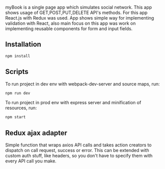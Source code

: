 myBook is a single page app which simulates social network. This app shows usage of GET,POST,PUT,DELETE API's methods. For this app React.js with Redux was used. App shows simple way for implementing validation with React, also main focus on this app was work on implementing reusable components for form and input fields.

## Installation

```sh
npm install
```

## Scripts

To run project in dev env with webpack-dev-server and source maps, run:
```sh
npm run dev
```

To run project in prod env with express server and minification of resources, run:
```sh
npm start
```

## Redux ajax adapter
Simple function that wraps axios API calls and takes action creators to dispatch on call request, success or error.
This can be extended with custom auth stuff, like headers, so you don't have to specify them with every API call you make.



